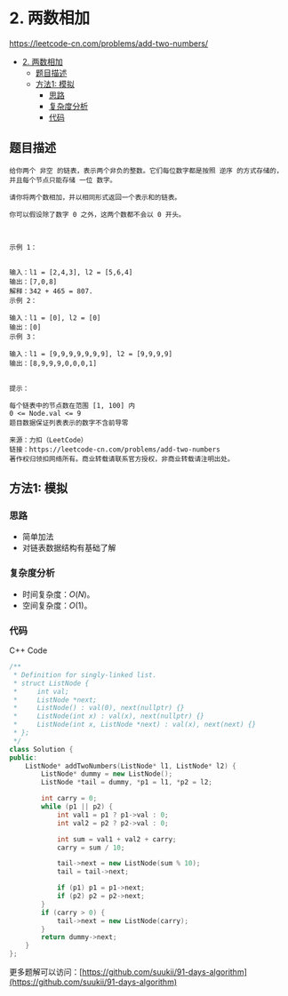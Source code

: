 # 2. 两数相加

https://leetcode-cn.com/problems/add-two-numbers/

- [2. 两数相加](#2-两数相加)
  - [题目描述](#题目描述)
  - [方法1: 模拟](#方法1-模拟)
    - [思路](#思路)
    - [复杂度分析](#复杂度分析)
    - [代码](#代码)

## 题目描述

```
给你两个 非空 的链表，表示两个非负的整数。它们每位数字都是按照 逆序 的方式存储的，并且每个节点只能存储 一位 数字。

请你将两个数相加，并以相同形式返回一个表示和的链表。

你可以假设除了数字 0 之外，这两个数都不会以 0 开头。

 

示例 1：


输入：l1 = [2,4,3], l2 = [5,6,4]
输出：[7,0,8]
解释：342 + 465 = 807.
示例 2：

输入：l1 = [0], l2 = [0]
输出：[0]
示例 3：

输入：l1 = [9,9,9,9,9,9,9], l2 = [9,9,9,9]
输出：[8,9,9,9,0,0,0,1]
 

提示：

每个链表中的节点数在范围 [1, 100] 内
0 <= Node.val <= 9
题目数据保证列表表示的数字不含前导零

来源：力扣（LeetCode）
链接：https://leetcode-cn.com/problems/add-two-numbers
著作权归领扣网络所有。商业转载请联系官方授权，非商业转载请注明出处。
```

## 方法1: 模拟

### 思路

- 简单加法
- 对链表数据结构有基础了解

### 复杂度分析

-   时间复杂度：$O(N)$。
-   空间复杂度：$O(1)$。

### 代码

C++ Code

```cpp
/**
 * Definition for singly-linked list.
 * struct ListNode {
 *     int val;
 *     ListNode *next;
 *     ListNode() : val(0), next(nullptr) {}
 *     ListNode(int x) : val(x), next(nullptr) {}
 *     ListNode(int x, ListNode *next) : val(x), next(next) {}
 * };
 */
class Solution {
public:
    ListNode* addTwoNumbers(ListNode* l1, ListNode* l2) {
        ListNode* dummy = new ListNode();
        ListNode *tail = dummy, *p1 = l1, *p2 = l2;

        int carry = 0;
        while (p1 || p2) {
            int val1 = p1 ? p1->val : 0;
            int val2 = p2 ? p2->val : 0;

            int sum = val1 + val2 + carry;
            carry = sum / 10;

            tail->next = new ListNode(sum % 10);
            tail = tail->next;

            if (p1) p1 = p1->next;
            if (p2) p2 = p2->next;
        }
        if (carry > 0) {
            tail->next = new ListNode(carry);
        }
        return dummy->next;
    }
};
```

更多题解可以访问：[https://github.com/suukii/91-days-algorithm](https://github.com/suukii/91-days-algorithm)